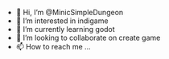 - 👋 Hi, I’m @MinicSimpleDungeon
- 👀 I’m interested in indigame
- 🌱 I’m currently learning godot
- 💞️ I’m looking to collaborate on create game
- 📫 How to reach me ...

<!---
MinicSimpleDungeon/MinicSimpleDungeon is a ✨ special ✨ repository because its `README.md` (this file) appears on your GitHub profile.
You can click the Preview link to take a look at your changes.
--->
